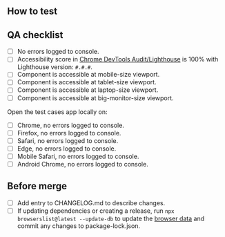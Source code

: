 <!-- List what changes this PR introduces. -->

## How to test

<!-- List steps on how the reviewer can test this change. Make sure the user can test the component properly by creating a test case or adding an example to the catalog site. -->

## QA checklist

<!-- Complete this checklist when adding a new component or package. -->

- [ ] No errors logged to console.
- [ ] Accessibility score in [Chrome DevTools Audit/Lighthouse](https://developers.google.com/web/tools/lighthouse#devtools) is 100% with Lighthouse version: `#.#.#`.
- [ ] Component is accessible at mobile-size viewport.
- [ ] Component is accessible at tablet-size viewport.
- [ ] Component is accessible at laptop-size viewport.
- [ ] Component is accessible at big-monitor-size viewport.

Open the test cases app locally on:

- [ ] Chrome, no errors logged to console.
- [ ] Firefox, no errors logged to console.
- [ ] Safari, no errors logged to console.
- [ ] Edge, no errors logged to console.
- [ ] Mobile Safari, no errors logged to console.
- [ ] Android Chrome, no errors logged to console.

## Before merge

- [ ] Add entry to CHANGELOG.md to describe changes.
- [ ] If updating dependencies or creating a release, run `npx browserslist@latest --update-db` to update the [browser data](https://github.com/browserslist/browserslist#browsers-data-updating) and commit any changes to package-lock.json.
